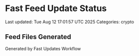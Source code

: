 # Fast Feed Update Status
Last updated: Tue Aug 12 17:01:57 UTC 2025
Categories: crypto

## Feed Files Generated

Generated by Fast Updates Workflow
